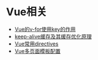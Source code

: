 # Vue相关

- [Vue的v-for使用key的作用](/vue/key.md)
- [keep-alive缓存及其缓存优化原理](/vue/keepAlive.md)
- [Vue常用directives](/vue/directives.md)
- [Vue多页面模板配置](/vue/multipage.md)
